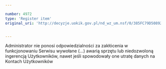 ```yaml
---

number: 4972
type: 'Register item'
original_uri: 'http://decyzje.uokik.gov.pl/nd_wz_um.nsf/0/385FC79D508926C4C1257B8F002B7E16?OpenDocument'


---
```


Administrator nie ponosi odpowiedzialności za zakłócenia w funkcjonowaniu Serwisu wywołane (...) awarią sprzętu lub niedozwoloną ingerencją Użytkowników, nawet jeśli spowodowały one utratę danych na Kontach Użytkowników
